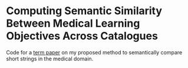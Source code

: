 # Computing Semantic Similarity Between Medical Learning Objectives Across Catalogues

Code for a [term paper](https://isarandi.github.io/index.html#studienarbeit-medizin) on my proposed method to semantically compare short strings in the medical domain.
